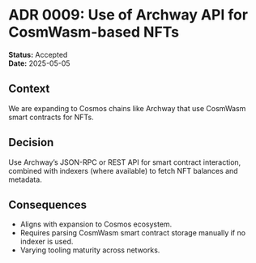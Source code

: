 # ADR 0009: Use of Archway API for CosmWasm-based NFTs

**Status:** Accepted  
**Date:** 2025-05-05  

## Context  
We are expanding to Cosmos chains like Archway that use CosmWasm smart contracts for NFTs.

## Decision  
Use Archway’s JSON-RPC or REST API for smart contract interaction, combined with indexers (where available) to fetch NFT balances and metadata.

## Consequences  
- Aligns with expansion to Cosmos ecosystem.
- Requires parsing CosmWasm smart contract storage manually if no indexer is used.
- Varying tooling maturity across networks.
